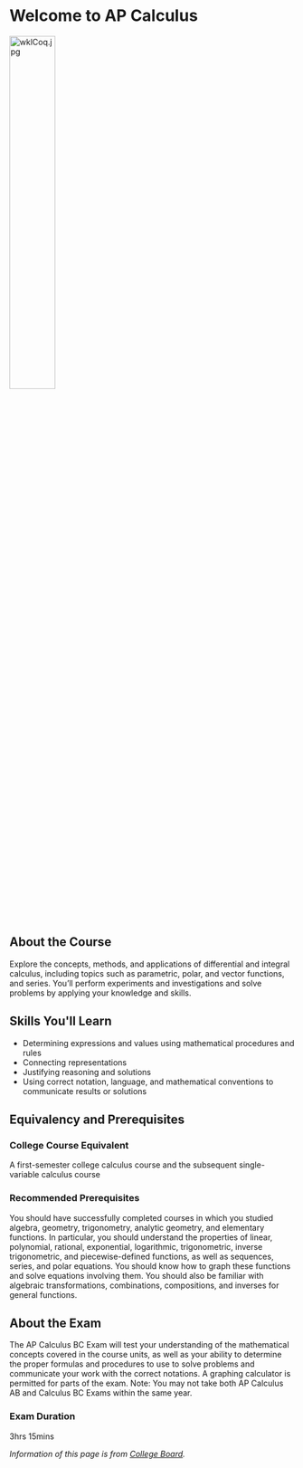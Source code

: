 # Welcome to AP Calculus



<img src="https://s1.ax1x.com/2020/09/04/wklCoq.jpg" alt="wklCoq.jpg" border="0"  width=40%/>

## About the Course

Explore the concepts, methods, and applications of differential and integral calculus, including topics such as parametric, polar, and vector functions, and series. You’ll perform experiments and investigations and solve problems by applying your knowledge and skills.



## Skills You'll Learn

- Determining expressions and values using mathematical procedures and rules
- Connecting representations
- Justifying reasoning and solutions
- Using correct notation, language, and mathematical conventions to communicate results or solutions

## Equivalency and Prerequisites

### College Course Equivalent

A first-semester college calculus course and the subsequent single-variable calculus course

### Recommended Prerequisites

You should have successfully completed courses in which you studied algebra, geometry, trigonometry, analytic geometry, and elementary functions. In particular, you should understand the properties of linear, polynomial, rational, exponential, logarithmic, trigonometric, inverse trigonometric, and piecewise-defined functions, as well as sequences, series, and polar equations. You should know how to graph these functions and solve equations involving them. You should also be familiar with algebraic transformations, combinations, compositions, and inverses for general functions.



## About the Exam

The AP Calculus BC Exam will test your understanding of the mathematical concepts covered in the course units, as well as your ability to determine the proper formulas and procedures to use to solve problems and communicate your work with the correct notations. A graphing calculator is permitted for parts of the exam. Note: You may not take both AP Calculus AB and Calculus BC Exams within the same year.

### Exam Duration
3hrs 15mins



<p>

*Information of this page is from [College Board](https://apstudents.collegeboard.org/courses/ap-calculus-bc).*